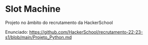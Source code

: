 # Slot Machine

Projeto no âmbito do recrutamento da HackerSchool

Enunciado: https://github.com/HackerSchool/recrutamento-22-23-s1/blob/main/Projeto_Python.md